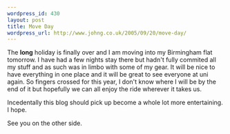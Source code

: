 ```yaml
--- 
wordpress_id: 430
layout: post
title: Move Day
wordpress_url: http://www.johng.co.uk/2005/09/20/move-day/
---
```

The **long** holiday is finally over and I am moving into my Birmingham flat tomorrow. I have had a few nights stay there but hadn't fully commited all my stuff and as such was in limbo with some of my gear. It will be nice to have everything in one place and it will be great to see everyone at uni again. So fingers crossed for this year, I don't know where I will be by the end of it but hopefully we can all enjoy the ride wherever it takes us.

Incedentally this blog should pick up become a whole lot more entertaining. I hope.

See you on the other side.
